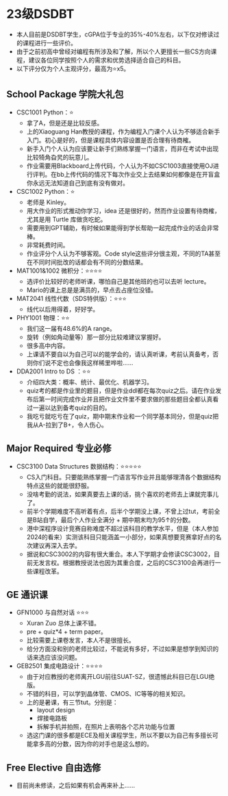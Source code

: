 # 23级DSDBT

- 本人目前是DSDBT学生，cGPA位于专业的35%-40%左右，以下仅对修读过的课程进行一些评价。
- 由于之前初高中曾经对编程有所涉及和了解，所以个人更擅长一些CS方向课程，建议各位同学按照个人的需求和优势选择适合自己的科目。
- 以下评分仅为个人主观评分，最高为⭐x5。

## School Package 学院大礼包

- CSC1001 Python：⭐
  - 拿了A，但是还是比较反感。
  - 上的Xiaoguang Han教授的课程，作为编程入门课个人认为不够适合新手入门。初心是好的，但是课程具体内容设置是否合理有待商榷。
  - 新手入门个人认为应该要让新手们熟练掌握一门语言，而非在考试中出现比较犄角旮旯的玩意儿。
  - 作业需要用Blackboard上传代码，个人认为不如CSC1003直接使用OJ进行评判。在bb上传代码的情况下每次作业交上去结果如何都像是在开盲盒你永远无法知道自己到底有没有做对。
- CSC1002 Python：⭐
  - 老师是 Kinley。
  - 用大作业的形式推动你学习，idea 还是很好的，然而作业设置有待商榷，尤其是用 Turtle 库做贪吃蛇。
  - 需要用到GPT辅助，有时候如果能得到学长帮助一起完成作业的话会非常棒。
  - 非常耗费时间。
  - 作业评分个人认为不够客观。Code style这些评分很主观，不同的TA甚至在不同时间批改的话都会有不同的分数结果。
- MAT1001&1002 微积分：⭐⭐⭐⭐
  - 选评价比较好的老师听课，哪怕自己是其他班的也可以去听 lecture。
  - Mario的课上总是是满员的，早点去占座位没错。
- MAT2041 线性代数（SDS特供版）：⭐⭐⭐
  - 线代以后用得着，好好学。
- PHY1001 物理：⭐⭐
  - 我们这一届有48.6%的A range。
  - 旋转（例如角动量等）那一部分比较难建议掌握好。
  - 很多高中内容。
  - 上课请不要自以为自己可以的能学会的，请认真听课，考前认真备考，否则你们说不定也会像我这样稀里哗啦……
- DDA2001 Intro to DS ：⭐⭐
  - 介绍四大类：概率、统计、最优化、机器学习。
  - quiz考的都是作业里的题目，但是作业ddl都在每次quiz之后。请在作业发布后第一时间完成作业并且把作业文件里不要求做的那些题目全都认真看过一遍以达到备考quiz的目的。
  - 我吃亏就吃亏在了quiz，期中期末作业和一个同学基本同分，但是quiz把我从A-拉到了B+，令人伤心。

## Major Required 专业必修

- CSC3100 Data Structures 数据结构：⭐⭐⭐⭐⭐
  - CS入门科目。只要能熟练掌握一门语言写作业并且能够理清各个数据结构特点这些的就能很舒服。
  - 没啥考勤的说法，如果真要去上课的话，挑个喜欢的老师去上课就完事儿了。
  - 前半个学期难度不高听着有点，后半个学期没上课，不曾上过tut，考前全是B站自学，最后个人作业全满分 + 期中期末均为95↑的分数。
  - 港中深程序设计竞赛自称难度不超过该科目的教学水平，但是（本人参加2024的看来）实测该科目只能涵盖一小部分，如果真想要竞赛拿好点的名次建议再深入去学。
  - 据说和CSC3002的内容有很大重合。本人下学期才会修读CSC3002，目前无发言权。根据教授说法也因为其重合度，之后的CSC3100会再进行一些课程改革。



## GE 通识课
- GFN1000 与自然对话 ⭐⭐⭐
  - Xuran Zuo 总体上课不错。
  - pre + quiz*4 + term paper。
  - 比较需要上课卷发言，本人不是很擅长。
  - 给分方面没和别的老师比较过，不能说有多好，不过如果是想学到知识的话来选应该没问题。
- GEB2501 集成电路设计：⭐⭐⭐⭐
  - 由于对应教授的老师离开LGU前往SUAT-SZ，很遗憾此科目已在LGU绝版。
  - 不错的科目，可以学到晶体管、CMOS、IC等等的相关知识。
  - 上的是暑课，有三节tut。分别是：
    - layout design
    - 焊接电路板
    - 拆解手机并拍照，在照片上表明各个芯片功能与位置
  - 选这门课的很多都是ECE及相关课程学生，所以不要以为自己有多擅长可能拿多高的分数，因为你的对手也是这么想的。

## Free Elective 自由选修
- 目前尚未修读，之后如果有机会再来补上……